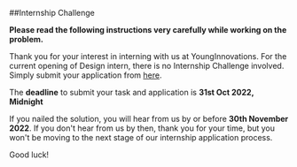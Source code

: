 ##Internship Challenge 

**Please read the following instructions very carefully while working on the problem.**

Thank you for your interest in interning with us at YoungInnovations. For the current opening of Design intern, there is no Internship Challenge involved. Simply submit your application from [here](https://docs.google.com/forms/d/e/1FAIpQLSeAZV8uZKjy2B7kafzXxwHZvnM-sG1vWWp8Og0ol081hl6xaQ/viewform). 

The **deadline** to submit your task and application is **31st Oct 2022, Midnight** 

If you nailed the solution, you will hear from us by or before **30th November 2022**. If you don't hear from us by then, thank you for your time, but you won't be moving to the next stage of  our internship application process. 

Good luck!
